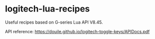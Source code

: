 # logitech-lua-recipes

Useful recipes based on G-series Lua API V8.45.

API reference: https://douile.github.io/logitech-toggle-keys/APIDocs.pdf

